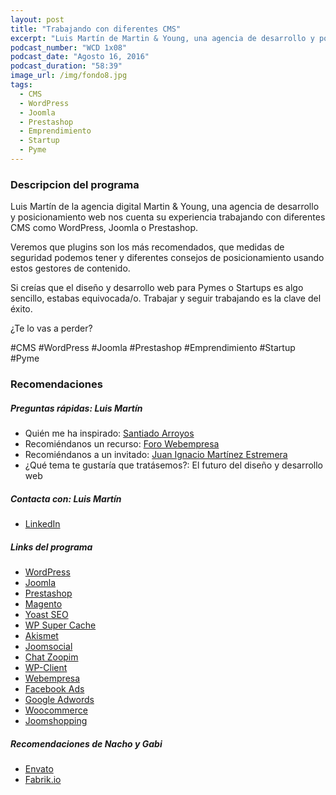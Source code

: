 ```yaml
---
layout: post
title: "Trabajando con diferentes CMS"
excerpt: "Luis Martín de Martin & Young, una agencia de desarrollo y posicionamiento web nos cuenta su experiencia trabajando con diferentes CMS."
podcast_number: "WCD 1x08"
podcast_date: "Agosto 16, 2016"
podcast_duration: "58:39"
image_url: /img/fondo8.jpg
tags: 
  - CMS
  - WordPress
  - Joomla
  - Prestashop
  - Emprendimiento
  - Startup
  - Pyme
---
```


<h3 class="post-title  post-heading">Descripcion del programa</h3>

Luis Martín de la agencia digital Martin & Young, una agencia de desarrollo y posicionamiento web nos cuenta su experiencia trabajando con diferentes CMS como WordPress, Joomla o Prestashop.

Veremos que plugins son los más recomendados, que medidas de seguridad podemos tener y diferentes consejos de posicionamiento usando estos gestores de contenido.

Si creías que el diseño y desarrollo web para Pymes o Startups es algo sencillo, estabas equivocada/o. Trabajar y seguir trabajando es la clave del éxito.

¿Te lo vas a perder?
 
<div class="rule"></div>

  #CMS #WordPress #Joomla #Prestashop #Emprendimiento #Startup #Pyme

<div class="rule"></div>

<h3 class="post-title  post-heading">Recomendaciones</h3>

##### Preguntas rápidas: Luis Martín

<ul>
    <li class="recomendacion"><span>Quién me ha inspirado: </span><a href="https://www.linkedin.com/in/santiagoarroyos">Santiado Arroyos</a></li>
    <li class="recomendacion"><span>Recomiéndanos un recurso: </span><a href="https://www.webempresa.com/foro.html">Foro Webempresa</a></li>
    <li class="recomendacion"><span>Recomiéndanos a un invitado: </span><a href="https://www.linkedin.com/in/jimartinez">Juan Ignacio Martínez Estremera</a></li>
    <li class="recomendacion"><span>¿Qué tema te gustaría que tratásemos?: </span>El futuro del diseño y desarrollo web</li>
</ul>


##### Contacta con: Luis Martín

<ul>
    <li class="recomendacion"><a href="https://www.linkedin.com/in/luis-mart%C3%ADn-rodriguez-7a136223/en">LinkedIn</a></li>
</ul>

##### Links del programa

<ul>
  <li class="recomendacion"><a href="https://wordpress.com/">WordPress</a></li>
  <li class="recomendacion"><a href="https://www.joomla.org/">Joomla</a></li>
  <li class="recomendacion"><a href="https://www.prestashop.com/">Prestashop</a></li>
  <li class="recomendacion"><a href="https://magento.com/">Magento</a></li>
  <li class="recomendacion"><a href="https://wordpress.org/plugins/wordpress-seo/">Yoast SEO</a></li>
  <li class="recomendacion"><a href="https://wordpress.org/plugins/wp-super-cache/">WP Super Cache</a></li>
  <li class="recomendacion"><a href="https://wordpress.org/plugins/akismet/">Akismet</a></li>
  <li class="recomendacion"><a href="https://www.jomsocial.com/addons">Joomsocial</a></li>
  <li class="recomendacion"><a href="https://www.prestashop.com/forums/topic/250768-modulo-zopim-chat-nuevo-widget/">Chat Zoopim</a></li>
  <li class="recomendacion"><a href="https://wp-client.com/">WP-Client</a></li>
  <li class="recomendacion"><a href="https://www.webempresa.com/">Webempresa  </a></li>
  <li class="recomendacion"><a href="https://www.facebook.com/business/products/ads">Facebook Ads</a></li>
  <li class="recomendacion"><a href="https://www.google.es/adwords/">Google Adwords</a></li>
  <li class="recomendacion"><a href="https://woocommerce.com/">Woocommerce</a></li>
  <li class="recomendacion"><a href="http://extensions.joomla.org/extension/joomshopping">Joomshopping</a></li>
</ul>

##### Recomendaciones de Nacho y Gabi

<ul>
    <li class="recomendacion"><a href="http://market.envato.com/">Envato</a></li>
    <li class="recomendacion"><a href="https://fabrik.io/">Fabrik.io</a></li>
</ul>
